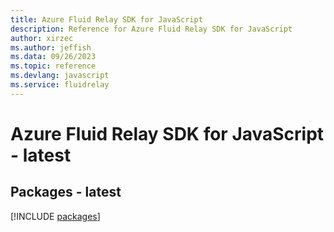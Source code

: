 ```yaml
---
title: Azure Fluid Relay SDK for JavaScript
description: Reference for Azure Fluid Relay SDK for JavaScript
author: xirzec
ms.author: jeffish
ms.data: 09/26/2023
ms.topic: reference
ms.devlang: javascript
ms.service: fluidrelay
---
```

# Azure Fluid Relay SDK for JavaScript - latest
## Packages - latest
[!INCLUDE [packages](fluid-relay-index.md)]